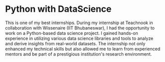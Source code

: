 # Python with DataScience

This is one of my best internships. During my internship at Teachnook in collaboration with Wissenaire (IIT Bhubaneswar), I had the opportunity to work on a Python-based data science project. I gained hands-on experience in utilizing various data science libraries and tools to analyze and derive insights from real-world datasets. The internship not only enhanced my technical skills but also allowed me to learn from experienced mentors and be part of a prestigious institution's research environment.

